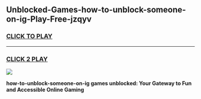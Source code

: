 
## Unblocked-Games-how-to-unblock-someone-on-ig-Play-Free-jzqyv
<h3>
<a href="https://premium76.site?title=how-to-unblock-someone-on-ig&ref=23A">CLICK TO PLAY</a></h3>
<hr>

<h3>
<a href="https://premium76.site?title=how-to-unblock-someone-on-ig&ref=23A">CLICK 2 PLAY</a>
  
</h3>

<a href="https://premium76.site?title=how-to-unblock-someone-on-ig&ref=23A"><img src="https://clearcache.store/games.png"></a>


**how-to-unblock-someone-on-ig games unblocked: Your Gateway to Fun and Accessible Online Gaming**
